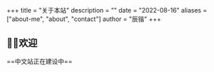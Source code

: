 +++
title = "关于本站"
description = ""
date = "2022-08-16"
aliases = ["about-me", "about", "contact"]
author = "辰锴"
+++

## 👋🏻欢迎

==中文站正在建设中==